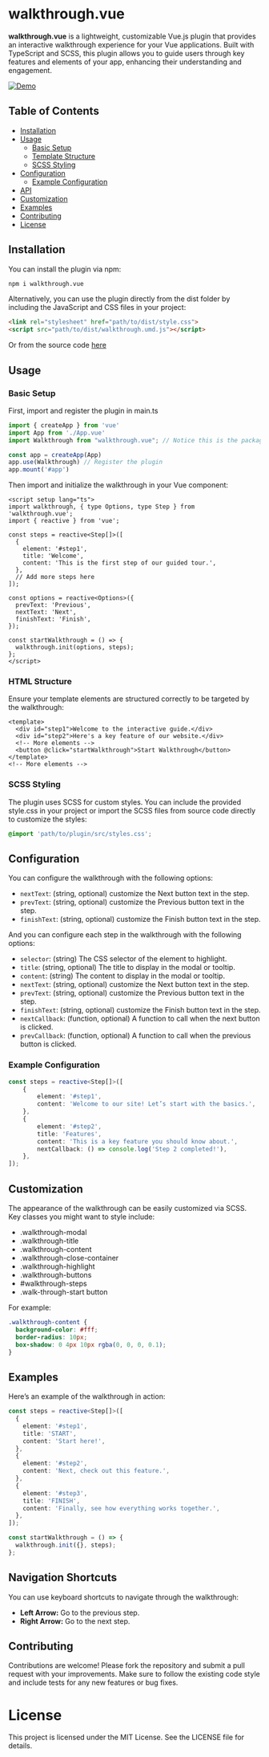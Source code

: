 # walkthrough.vue

**walkthrough.vue** is a lightweight, customizable Vue.js plugin that provides an interactive walkthrough experience for your Vue applications. Built with TypeScript and SCSS, this plugin allows you to guide users through key features and elements of your app, enhancing their understanding and engagement.

[![Demo](https://img.youtube.com/vi/GSDM0J3Yh3k/0.jpg)](https://youtu.be/GSDM0J3Yh3k)

## Table of Contents

- [Installation](#installation)
- [Usage](#usage)
    - [Basic Setup](#basic-setup)
    - [Template Structure](#template-structure)
    - [SCSS Styling](#scss-styling)
- [Configuration](#configuration)
    - [Example Configuration](#example-configuration)
- [API](#api)
- [Customization](#customization)
- [Examples](#examples)
- [Contributing](#contributing)
- [License](#license)

## Installation

You can install the plugin via npm:

```bash
npm i walkthrough.vue
```

Alternatively, you can use the plugin directly from the dist folder by including the JavaScript and CSS files in your project:
```html
<link rel="stylesheet" href="path/to/dist/style.css">
<script src="path/to/dist/walkthrough.umd.js"></script>
```

Or from the source code [here](https://github.com/ouladck/walkthrough.vue)

## Usage

### Basic Setup

First, import and register the plugin in main.ts

```typescript
import { createApp } from 'vue'
import App from './App.vue'
import Walkthrough from "walkthrough.vue"; // Notice this is the package name 😅 not a vue component

const app = createApp(App)
app.use(Walkthrough) // Register the plugin
app.mount('#app')
```

Then import and initialize the walkthrough in your Vue component:

```vue
<script setup lang="ts">
import walkthrough, { type Options, type Step } from 'walkthrough.vue';
import { reactive } from 'vue';

const steps = reactive<Step[]>([
  {
    element: '#step1',
    title: 'Welcome',
    content: 'This is the first step of our guided tour.',
  },
  // Add more steps here
]);

const options = reactive<Options>({
  prevText: 'Previous',
  nextText: 'Next',
  finishText: 'Finish',
});

const startWalkthrough = () => {
  walkthrough.init(options, steps);
};
</script>
```

### HTML Structure

Ensure your template elements are structured correctly to be targeted by the walkthrough:

```vue
<template>
  <div id="step1">Welcome to the interactive guide.</div>
  <div id="step2">Here's a key feature of our website.</div>
  <!-- More elements -->
  <button @click="startWalkthrough">Start Walkthrough</button>
</template>
<!-- More elements -->
```

### SCSS Styling

The plugin uses SCSS for custom styles. You can include the provided style.css in your project or import the SCSS files from source code directly to customize the styles:
```css
@import 'path/to/plugin/src/styles.css';
```

## Configuration
You can configure the walkthrough with the following options:
* `nextText`: (string, optional) customize the Next button text in the step.
* `prevText`: (string, optional) customize the Previous button text in the step.
* `finishText`: (string, optional) customize the Finish button text in the step.

And you can configure each step in the walkthrough with the following options:
* `selector`: (string) The CSS selector of the element to highlight.
* `title`: (string, optional) The title to display in the modal or tooltip.
* `content`: (string) The content to display in the modal or tooltip.
* `nextText`: (string, optional) customize the Next button text in the step.
* `prevText`: (string, optional) customize the Previous button text in the step.
* `finishText`: (string, optional) customize the Finish button text in the step.
* `nextCallback`: (function, optional) A function to call when the next button is clicked.
* `prevCallback`: (function, optional) A function to call when the previous button is clicked.


### Example Configuration
```typescript
const steps = reactive<Step[]>([
    {
        element: '#step1',
        content: 'Welcome to our site! Let’s start with the basics.',
    },
    {
        element: '#step2',
        title: 'Features',
        content: 'This is a key feature you should know about.',
        nextCallback: () => console.log('Step 2 completed!'),
    },
]);
```

## Customization

The appearance of the walkthrough can be easily customized via SCSS. Key classes you might want to style include:

* .walkthrough-modal
* .walkthrough-title
* .walkthrough-content
* .walkthrough-close-container
* .walkthrough-highlight
* .walkthrough-buttons
* #walkthrough-steps
* .walk-through-start button

For example:

```scss
.walkthrough-content {
  background-color: #fff;
  border-radius: 10px;
  box-shadow: 0 4px 10px rgba(0, 0, 0, 0.1);
}
```

## Examples
Here’s an example of the walkthrough in action:

```typescript
const steps = reactive<Step[]>([
  {
    element: '#step1',
    title: 'START',
    content: 'Start here!',
  },
  {
    element: '#step2',
    content: 'Next, check out this feature.',
  },
  {
    element: '#step3',
    title: 'FINISH',
    content: 'Finally, see how everything works together.',
  },
]);

const startWalkthrough = () => {
  walkthrough.init({}, steps);
};
```

## Navigation Shortcuts

You can use keyboard shortcuts to navigate through the walkthrough:

* **Left Arrow:** Go to the previous step.
* **Right Arrow:** Go to the next step. 

## Contributing

Contributions are welcome! Please fork the repository and submit a pull request with your improvements. Make sure to follow the existing code style and include tests for any new features or bug fixes.

# License
This project is licensed under the MIT License. See the LICENSE file for details.